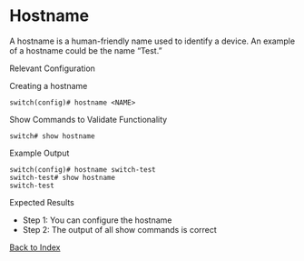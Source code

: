 
# Hostname

A hostname is a human-friendly name used to identify a device. An example of a hostname could be the name “Test.”

Relevant Configuration

Creating a hostname

```
switch(config)# hostname <NAME>
```

Show Commands to Validate Functionality

```
switch# show hostname
```

Example Output

```
switch(config)# hostname switch-test
switch-test# show hostname
switch-test
```

Expected Results

* Step 1: You can configure the hostname
* Step 2: The output of all show commands is correct

[Back to Index](./index.md)
